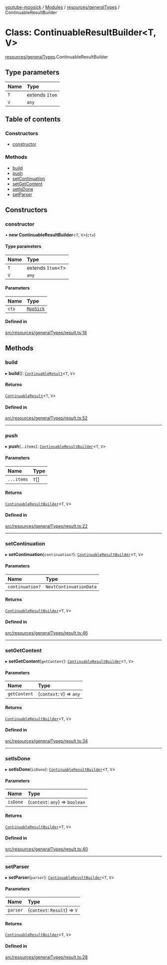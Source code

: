 [youtube-moosick](../README.md) / [Modules](../modules.md) / [resources/generalTypes](../modules/resources_generalTypes.md) / ContinuableResultBuilder

# Class: ContinuableResultBuilder<T, V\>

[resources/generalTypes](../modules/resources_generalTypes.md).ContinuableResultBuilder

## Type parameters

| Name | Type |
| :------ | :------ |
| `T` | extends `Item` |
| `V` | `any` |

## Table of contents

### Constructors

- [constructor](resources_generalTypes.ContinuableResultBuilder.md#constructor)

### Methods

- [build](resources_generalTypes.ContinuableResultBuilder.md#build)
- [push](resources_generalTypes.ContinuableResultBuilder.md#push)
- [setContinuation](resources_generalTypes.ContinuableResultBuilder.md#setcontinuation)
- [setGetContent](resources_generalTypes.ContinuableResultBuilder.md#setgetcontent)
- [setIsDone](resources_generalTypes.ContinuableResultBuilder.md#setisdone)
- [setParser](resources_generalTypes.ContinuableResultBuilder.md#setparser)

## Constructors

### constructor

• **new ContinuableResultBuilder**<`T`, `V`\>(`ctx`)

#### Type parameters

| Name | Type |
| :------ | :------ |
| `T` | extends `Item`<`T`\> |
| `V` | `any` |

#### Parameters

| Name | Type |
| :------ | :------ |
| `ctx` | [`MooSick`](index.MooSick.md) |

#### Defined in

[src/resources/generalTypes/result.ts:18](https://github.com/EvasiveXkiller/youtube-moosick/blob/dccd770/src/resources/generalTypes/result.ts#L18)

## Methods

### build

▸ **build**(): [`ContinuableResult`](resources_generalTypes.ContinuableResult.md)<`T`, `V`\>

#### Returns

[`ContinuableResult`](resources_generalTypes.ContinuableResult.md)<`T`, `V`\>

#### Defined in

[src/resources/generalTypes/result.ts:52](https://github.com/EvasiveXkiller/youtube-moosick/blob/dccd770/src/resources/generalTypes/result.ts#L52)

___

### push

▸ **push**(...`items`): [`ContinuableResultBuilder`](resources_generalTypes.ContinuableResultBuilder.md)<`T`, `V`\>

#### Parameters

| Name | Type |
| :------ | :------ |
| `...items` | `T`[] |

#### Returns

[`ContinuableResultBuilder`](resources_generalTypes.ContinuableResultBuilder.md)<`T`, `V`\>

#### Defined in

[src/resources/generalTypes/result.ts:22](https://github.com/EvasiveXkiller/youtube-moosick/blob/dccd770/src/resources/generalTypes/result.ts#L22)

___

### setContinuation

▸ **setContinuation**(`continuation?`): [`ContinuableResultBuilder`](resources_generalTypes.ContinuableResultBuilder.md)<`T`, `V`\>

#### Parameters

| Name | Type |
| :------ | :------ |
| `continuation?` | `NextContinuationData` |

#### Returns

[`ContinuableResultBuilder`](resources_generalTypes.ContinuableResultBuilder.md)<`T`, `V`\>

#### Defined in

[src/resources/generalTypes/result.ts:46](https://github.com/EvasiveXkiller/youtube-moosick/blob/dccd770/src/resources/generalTypes/result.ts#L46)

___

### setGetContent

▸ **setGetContent**(`getContent`): [`ContinuableResultBuilder`](resources_generalTypes.ContinuableResultBuilder.md)<`T`, `V`\>

#### Parameters

| Name | Type |
| :------ | :------ |
| `getContent` | (`context`: `V`) => `any` |

#### Returns

[`ContinuableResultBuilder`](resources_generalTypes.ContinuableResultBuilder.md)<`T`, `V`\>

#### Defined in

[src/resources/generalTypes/result.ts:34](https://github.com/EvasiveXkiller/youtube-moosick/blob/dccd770/src/resources/generalTypes/result.ts#L34)

___

### setIsDone

▸ **setIsDone**(`isDone`): [`ContinuableResultBuilder`](resources_generalTypes.ContinuableResultBuilder.md)<`T`, `V`\>

#### Parameters

| Name | Type |
| :------ | :------ |
| `isDone` | (`content`: `any`) => `boolean` |

#### Returns

[`ContinuableResultBuilder`](resources_generalTypes.ContinuableResultBuilder.md)<`T`, `V`\>

#### Defined in

[src/resources/generalTypes/result.ts:40](https://github.com/EvasiveXkiller/youtube-moosick/blob/dccd770/src/resources/generalTypes/result.ts#L40)

___

### setParser

▸ **setParser**(`parser`): [`ContinuableResultBuilder`](resources_generalTypes.ContinuableResultBuilder.md)<`T`, `V`\>

#### Parameters

| Name | Type |
| :------ | :------ |
| `parser` | (`context`: `Result`) => `V` |

#### Returns

[`ContinuableResultBuilder`](resources_generalTypes.ContinuableResultBuilder.md)<`T`, `V`\>

#### Defined in

[src/resources/generalTypes/result.ts:28](https://github.com/EvasiveXkiller/youtube-moosick/blob/dccd770/src/resources/generalTypes/result.ts#L28)
